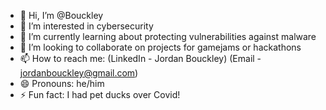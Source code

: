 - 👋 Hi, I’m @Bouckley
- 👀 I’m interested in cybersecurity
- 🌱 I’m currently learning about protecting vulnerabilities against malware
- 💞️ I’m looking to collaborate on projects for gamejams or hackathons
- 📫 How to reach me: (LinkedIn - Jordan Bouckley) (Email - jordanbouckley@gmail.com)
- 😄 Pronouns: he/him
- ⚡ Fun fact: I had pet ducks over Covid!

<!---
Bouckley/Bouckley is a ✨ special ✨ repository because its `README.md` (this file) appears on your GitHub profile.
You can click the Preview link to take a look at your changes.
--->
